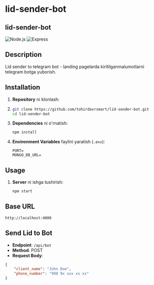 ﻿# lid-sender-bot
## lid-sender-bot

![Node.js](https://img.shields.io/badge/Node.js-339933?style=for-the-badge&logo=nodedotjs&logoColor=white)
![Express](https://img.shields.io/badge/Express-000000?style=for-the-badge&logo=express&logoColor=white)

## Description
Lid sender to telegram bot - landing pagelarda kiritilganmalumotlarni telegram botga yuborish.

## Installation

1. **Repository** ni klonlash:
2.  ```sh
    git clone https://github.com/tohirdavrsmart/lid-sender-bot.git
    cd lid-sender-bot
    ```

2. **Dependencies** ni o'rnatish:

    ```sh
    npm install
    ```

3. **Environment Variables** faylini yaratish (`.env`):

    ```plaintext
    PORT=
    MONGO_DB_URL=
    ```

## Usage

1. **Server** ni ishga tushirish:

    ```sh
    npm start
    ```


## Base URL
`http://localhost:4000`

## Send Lid to Bot
- **Endpoint**: `/api/bot`
- **Method**: POST
- **Request Body**:
```json
{
    "client_name": "John Doe",
    "phone_number": "998 9x xxx xx xx"
}
